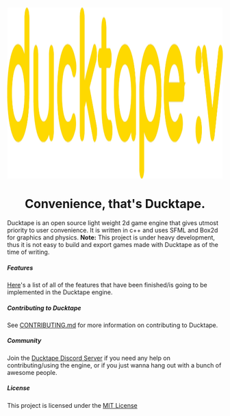<p align="center">
    <a href="https://ducktapeengine.github.io/" target="_blank">
        <img src="https://raw.githubusercontent.com/DucktapeEngine/Branding/main/banner-transparent.png" alt="logo" height="400px"/>
    </a>
<p/>
<h1 align="center">Convenience, that's Ducktape.</h1>

Ducktape is an open source light weight 2d game engine that gives utmost priority to user convenience. It is written in c++ and uses SFML and Box2d for graphics and physics.
**Note:** This project is under heavy development, thus it is not easy to build and export games made with Ducktape as of the time of writing.
##### Features
[Here](https://trello.com/b/O4w1J2KY/ducktape)'s a list of all of the features that have been finished/is going to be implemented in the Ducktape engine.
##### Contributing to Ducktape
See [CONTRIBUTING.md](https://github.com/DucktapeEngine/Ducktape/blob/main/CONTRIBUTING.md) for more information on contributing to Ducktape.
##### Community
Join the [Ducktape Discord Server](https://ducktapeengine.github.io/discord) if you need any help on contributing/using the engine, or if you just wanna hang out with a bunch of awesome people.
##### License
This project is licensed under the [MIT License](https://github.com/DucktapeEngine/Ducktape/blob/main/LICENSE)
